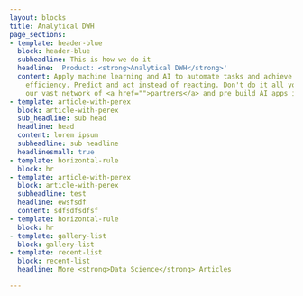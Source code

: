 ```yaml
---
layout: blocks
title: Analytical DWH
page_sections:
- template: header-blue
  block: header-blue
  subheadline: This is how we do it
  headline: 'Product: <strong>Analytical DWH</strong>'
  content: Apply machine learning and AI to automate tasks and achieve better operational
    efficiency. Predict and act instead of reacting. Don't do it all yourselve. Use
    our vast network of <a href="">partners</a> and pre build AI apps in our <a href="">marketplace</a>.
- template: article-with-perex
  block: article-with-perex
  sub_headline: sub head
  headline: head
  content: lorem ipsum
  subheadline: sub headline
  headlinesmall: true
- template: horizontal-rule
  block: hr
- template: article-with-perex
  block: article-with-perex
  subheadline: test
  headline: ewsfsdf
  content: sdfsdfsdfsf
- template: horizontal-rule
  block: hr
- template: gallery-list
  block: gallery-list
- template: recent-list
  block: recent-list
  headline: More <strong>Data Science</strong> Articles

---
```

